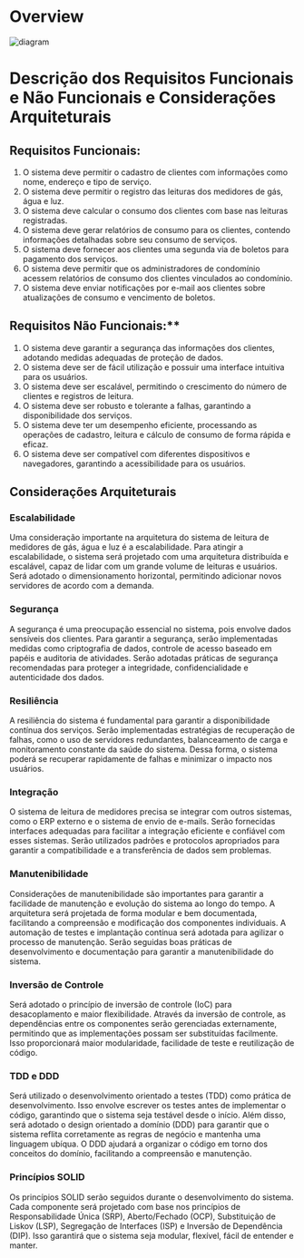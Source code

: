 # Overview

![diagram](https://www.plantuml.com/plantuml/svg/0/SoWkIImgAStDuUMoukNIKiZCJKnFLQWmr3DLi5AmoSnDjyeeAIcmqjSlo4dC0wdJIyxFrS_9JyytrYl8IwykJaxCIRK5Ag-ru-MovkLoICrB0Qe20000)

# Descrição dos Requisitos Funcionais e Não Funcionais e Considerações Arquiteturais

## Requisitos Funcionais:
1. O sistema deve permitir o cadastro de clientes com informações como nome, endereço e tipo de serviço.
2. O sistema deve permitir o registro das leituras dos medidores de gás, água e luz.
3. O sistema deve calcular o consumo dos clientes com base nas leituras registradas.
4. O sistema deve gerar relatórios de consumo para os clientes, contendo informações detalhadas sobre seu consumo de serviços.
5. O sistema deve fornecer aos clientes uma segunda via de boletos para pagamento dos serviços.
6. O sistema deve permitir que os administradores de condomínio acessem relatórios de consumo dos clientes vinculados ao condomínio.
7. O sistema deve enviar notificações por e-mail aos clientes sobre atualizações de consumo e vencimento de boletos.

## Requisitos Não Funcionais:**
1. O sistema deve garantir a segurança das informações dos clientes, adotando medidas adequadas de proteção de dados.
2. O sistema deve ser de fácil utilização e possuir uma interface intuitiva para os usuários.
3. O sistema deve ser escalável, permitindo o crescimento do número de clientes e registros de leitura.
4. O sistema deve ser robusto e tolerante a falhas, garantindo a disponibilidade dos serviços.
5. O sistema deve ter um desempenho eficiente, processando as operações de cadastro, leitura e cálculo de consumo de forma rápida e eficaz.
6. O sistema deve ser compatível com diferentes dispositivos e navegadores, garantindo a acessibilidade para os usuários.

## Considerações Arquiteturais


### Escalabilidade

Uma consideração importante na arquitetura do sistema de leitura de medidores de gás, água e luz é a escalabilidade. Para atingir a escalabilidade, o sistema será projetado com uma arquitetura distribuída e escalável, capaz de lidar com um grande volume de leituras e usuários. Será adotado o dimensionamento horizontal, permitindo adicionar novos servidores de acordo com a demanda.

### Segurança

A segurança é uma preocupação essencial no sistema, pois envolve dados sensíveis dos clientes. Para garantir a segurança, serão implementadas medidas como criptografia de dados, controle de acesso baseado em papéis e auditoria de atividades. Serão adotadas práticas de segurança recomendadas para proteger a integridade, confidencialidade e autenticidade dos dados.

### Resiliência

A resiliência do sistema é fundamental para garantir a disponibilidade contínua dos serviços. Serão implementadas estratégias de recuperação de falhas, como o uso de servidores redundantes, balanceamento de carga e monitoramento constante da saúde do sistema. Dessa forma, o sistema poderá se recuperar rapidamente de falhas e minimizar o impacto nos usuários.

### Integração

O sistema de leitura de medidores precisa se integrar com outros sistemas, como o ERP externo e o sistema de envio de e-mails. Serão fornecidas interfaces adequadas para facilitar a integração eficiente e confiável com esses sistemas. Serão utilizados padrões e protocolos apropriados para garantir a compatibilidade e a transferência de dados sem problemas.

### Manutenibilidade

Considerações de manutenibilidade são importantes para garantir a facilidade de manutenção e evolução do sistema ao longo do tempo. A arquitetura será projetada de forma modular e bem documentada, facilitando a compreensão e modificação dos componentes individuais. A automação de testes e implantação contínua será adotada para agilizar o processo de manutenção. Serão seguidas boas práticas de desenvolvimento e documentação para garantir a manutenibilidade do sistema.

### Inversão de Controle

Será adotado o princípio de inversão de controle (IoC) para desacoplamento e maior flexibilidade. Através da inversão de controle, as dependências entre os componentes serão gerenciadas externamente, permitindo que as implementações possam ser substituídas facilmente. Isso proporcionará maior modularidade, facilidade de teste e reutilização de código.

### TDD e DDD

Será utilizado o desenvolvimento orientado a testes (TDD) como prática de desenvolvimento. Isso envolve escrever os testes antes de implementar o código, garantindo que o sistema seja testável desde o início. Além disso, será adotado o design orientado a domínio (DDD) para garantir que o sistema reflita corretamente as regras de negócio e mantenha uma linguagem ubíqua. O DDD ajudará a organizar o código em torno dos conceitos do domínio, facilitando a compreensão e manutenção.

### Princípios SOLID

Os princípios SOLID serão seguidos durante o desenvolvimento do sistema. Cada componente será projetado com base nos princípios de Responsabilidade Única (SRP), Aberto/Fechado (OCP), Substituição de Liskov (LSP), Segregação de Interfaces (ISP) e Inversão de Dependência (DIP). Isso garantirá que o sistema seja modular, flexível, fácil de entender e manter.







